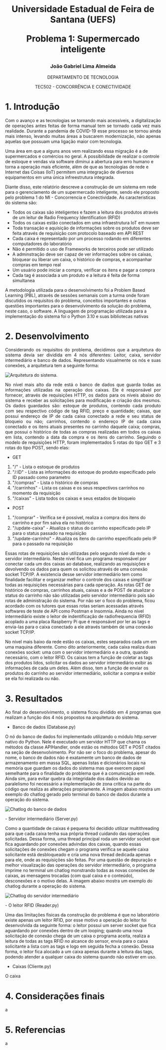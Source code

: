 <div align="center">
  <h1>
  Universidade Estadual de Feira de Santana (UEFS)

  Problema 1: Supermercado inteligente
  </h1>

  <h3>
    João Gabriel Lima Almeida
  </h3>

  <p>
  DEPARTAMENTO DE TECNOLOGIA
    
  TEC502 - CONCORRÊNCIA E CONECTIVIDADE
  </p>
</div>

# 1. Introdução
<p style="text-align: justify;">
  Com o avanço e as tecnologias se tornando mais acessíveis, a digitalização de operações antes feitas de forma manual tem se tornado cada vez mais realidade. Durante a pandemia de COVID-19 esse processo se tornou ainda mais intenso, levando muitas áreas a buscarem modernização, não apenas aquelas que possuam uma ligação maior com tecnologia.
  
  Uma área em que a alguns anos vem realizando essa migração é a de supermercados e comércios no geral. A possibilidade de realizar o controle de estoque e vendas via software diminui a abertura para erro humano e torna a operação mais eficiente, além de que as tecnologias de rede e Internet das Coisas (IoT) permitem uma integração de diversos equipamentos em uma única infreestrutura integrada.
  
  Diante disso, este relatório descreve a construção de um sistema em rede para o gerenciamento de um supermercado inteligente, sendo ele proposto pelo problema 1 do MI - Concorrencia e Conectividade. As caracteristicas do sistema são:
  - Todos os caixas são inteligentes e fazem a leitura dos produtos através de um leitur de Radio Frequency Identification (RFID)
  - Todos os caixas estão conectados em uma infraestrutura IoT em nuvem
  - Toda transação e aquisição de informações sobre os produtos deve ser feita através de requisição com protocolo baseado em API REST
  - Cada caixa é representado por um processo rodando em diferentes computadores do laboratório
  - Não é permitido o uso de Frameworks de terceiros pode ser utilizado
  - A adminstração deve ser capaz de ver informações sobre os caixas, bloquear ou liberar um caixa, o histórico de compras, e acompanhar compras em tempo real
  - Um usuário pode iniciar a compra, verificar os itens e pagar a compra
  - Cada tag é associada a um produto e a leitura é feita de forma simultanea

  A metodologia utilizada para o desenvolvimento foi a Problem Based Learning (PBL), através de sessões semanais com a turma onde foram discutidos os requisitos do problema, conceitos importantes e outras questões importantes para o desenvolvimento da solução do problema, neste caso, o software. A linguagem de programação utilizada para a implementação do sistema foi o Python 3.10 e suas bibliotecas nativas
</p>

# 2. Desenvolvimento
<p style="text-align: justify;">
  Considerando os requisitos do problema, decidimos que a arquitetura do sistema devia ser dividida em 4 nós diferentes: Leitor, caixa, servidor intermediário e banco de dados. Representando visualmente os nós e suas conexões, a arquitetura tem a seguinte forma:
</p>

![Arquitetura do sistema.](https://github.com/JFooley/PBL1---Redes/blob/c6e6cae130db4d0e58de4db5f632ed59e80fe40c/Imagens/Arquitetura%20do%20sistema.png)

<p style="text-align: justify;">
  No nível mais alto da rede está o banco de dados que guarda todas as informações utilizadas na operação dos caixas. Ele é responsável por fornecer, através de requisições HTTP, os dados para os níveis abaixo do sistema e receber as solicitações para modificação e criação dos mesmos. Os dados guardados são: estoque de produtos, contendo cada produto com seu respectivo código de tag RFID, preço e quantidade; caixas, que possui endereço de IP de cada caixa conectado a rede e seu status de bloqueio ou não; carrinhos, contendo o endereço IP de cada caixa conectado e os itens atuais presentes no carrinho daquele caixa; compras, que possui o histórico de todas as compras realizadas em todos os caixas em lista, contendo a data da compra e os itens do carrinho. 
  Seguindo o modelo de requisições HTTP, foram implementados 5 rotas do tipo GET e 3 rotas do tipo POST, sendo elas:
  
  - GET
<ol>
  <li>"/" - Lista o estoque de produtos</li>
  <li>"/:ID" - Lista as informações do estoque do produto especificado pelo ID passado como parametro</li>
  <li>"/compras" - Lista o histórico de compras</li>
  <li>"/carrinhos" - Lista os caixas e os seus respectivos carrinhos no momento da requisição</li>
  <li>"/caixas" - Lista todos os caixas e seus estados de bloqueio</li>
</ol>

  - POST
<ol>
  <li>"/comprar" - Verifica se é possivel, realiza a compra dos itens do carrinho e por fim salva ela no histórico</li>
  <li>"/update-caixa" - Atualiza o status do carrinho especificado pelo IP para o status passado na requisição</li>
  <li>"/update-carrinho" - Atualiza os itens do carrinho especificado pelo IP para o passado na requisição</li>
</ol>

  Essas rotas de requisições são utilizadas pelo segundo nível da rede: o servidor intermediário. Neste nível fica um programa responsável por conectar cada um dos caixas ao database, realizando as requisições e devolvendo os dados para quem os solicitou através de uma conexão socket TCP/IP. A existencia desse servidor intermediário tem como finalidade facilitar e organizar melhor o controle dos caixas e simplificar todas as requisições necessárias para cada operação. As rotas GET de histórico de compras, carrinhos atuais, caixas e a de POST de atualizar o status do carrinho não são utilizadas pelo servidor intermediário pois são rotas de administração do sistema. Por não ser o foco do problema, ficou acordado com os tutores que essas rotas seriam acessadas através softwares de teste de API como Postman e Insomnia. Ainda no nível intermediário existe o leitor de indentificação de radiofrequencia (RFID) acoplado a uma placa Raspberry Pi que é responsável por ler as tags e envia-las para o caixa conectado a ele através também de uma conexão socket TCP/IP.
  
  No nível mais baixo da rede estão os caixas, estes separados cada um em uma maquina diferente. Como dito anteriormente, cada caixa realiza duas conexões socket: uma com o servidor intermediário e a outra, quando necessário, com o leitor RFID. Os caixas tem a função de coletar as tags dos produtos lidos, solicitar os dados ao servidor intermediário exibir as informações de cada um deles. Além disso, tem a função de enviar os produtos do carrinho ao servidor intermediário, solicitar a compra e exibir se ela foi realizada ou não.
</p>

# 3. Resultados
<p style="text-align: justify;">
  Ao final do desenvolvimento, o sistema ficou dividido em 4 programas que realizam a função dos 4 nós propostos na arquitetura do sistema.

  - Banco de dados (Database.py)

O nó do banco de dados foi implementado utilizando o módulo http.server nativo do Python. Nele é executado um servidor HTTP que chama os métodos da classe APIHandler, onde estão os métodos GET e POST citados na seção de desenvolvimento. Por não ser o foco do problema, apesar do nome, o banco de dados não é exatamente um banco de dados de armazenamento em massa SQL, apenas listas e dicionários locais na memória que guardam os dados do sistema mas que exercem papel semelhante para o finalidade do problema que é a comunicação em rede. Ainda sim, para evitar quebra da integridade dos dados devido ao paralelismo foi necessário a implementação de zona crítica na parte do código que realiza as alterações propriamente. A imagem abaixo mostra um exemplo do chatlog gerado pelo terminal do banco de dados durante a operação do sistema.
</p>

![Chatlog do banco de dados](https://github.com/JFooley/PBL1---Redes/blob/c6e6cae130db4d0e58de4db5f632ed59e80fe40c/Imagens/Database.png)

<p style="text-align: justify;">
  - Servidor intermediário (Server.py)
  
Como a quantidade de caixas é pequena foi decidido utilizar multithreading para que cada caixa tenha sua própria thread cuidando das operações solicitadas. Dessa forma, uma thread principal roda um servidor socket que fica aguardando por conexões advindas dos caixas, quando essas solicitações de conexões chegam o programa verifica se aquele caixa solicitante está desbloqueado e cria uma nova thread dedicada apenas para ele, onde as requisições são feitas. Por uma questão de depuração e melhor visualização das operações do servidor intermediário, o programa imprime no terminal um chatlog monstrando todas as novas conexões de caixas, as mensagens trocadas (com qual caixa e o conteúdo), desconexões e o motivo delas. A imagem abaixo mostra um exemplo do chatlog durante a operação do sistema.
</p>

![Chatlog do servidor intermediário](https://github.com/JFooley/PBL1---Redes/blob/e01096c0298b7ce453b347df55f350463f1a452b/Imagens/Server.png)

<p style="text-align: justify;">
  - O leitor RFID (Reader.py)

Uma das limitações fisicas da construção do problema é que no laboratório existe apenas um leitor RFID, por esse motivo a operação do leitor foi desenvolvida da seguinte forma: o leitor possui um server socket que fica aguardando por conexões dentro de um looping; quando uma nova solicitação de conexão chega de um caixa o programa aceita, realiza a leitura de todas as tags RFID no alcance do sensor, envia para o caixa solicitante a lista com as tags e logo em seguida fecha a conexão. Dessa forma, o leitor fica alocado a um caixa apenas durante a leitura das tags, podendo atender a qualquer caixa do sistema quando não estiver em uso.

  - Caixas (Cliente.py)

O caixa 
</p>

# 4. Considerações finais
<p style="text-align: justify;">
  a
</p>

# 5. Referencias
<p style="text-align: justify;">
  a
</p>

